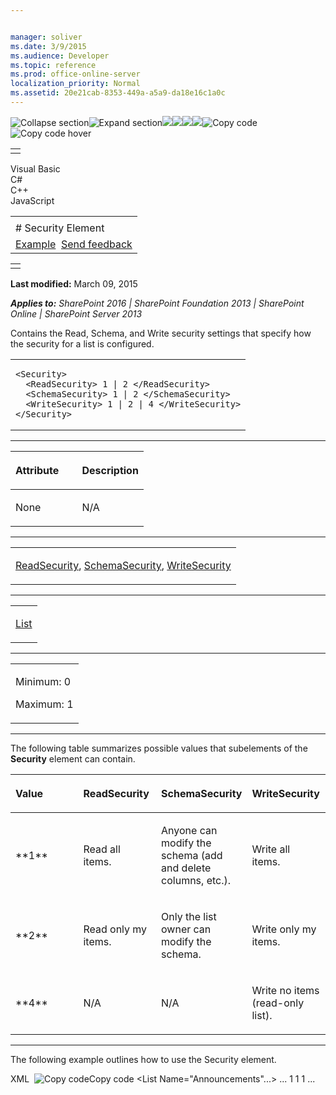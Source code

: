 ```yaml
---


manager: soliver
ms.date: 3/9/2015
ms.audience: Developer
ms.topic: reference
ms.prod: office-online-server
localization_priority: Normal
ms.assetid: 20e21cab-8353-449a-a5a9-da18e16c1a0c
---
```


![Collapse
section](../icons/collapse_all.gif "Collapse section")![Expand
section](../icons/expand_all.gif "Expand section")![](../icons/collapse_all.gif)![](../icons/expand_all.gif)![](../icons/dropdown.gif)![](../icons/dropdownHover.gif)![Copy
code](../icons/copycode.gif "Copy code")![Copy code
hover](../icons/copycodeHighlight.gif "Copy code hover")
<table>
<tbody>
<tr class="odd">
<td align="left"></td>
</tr>
</tbody>
</table>

Visual Basic  
C\#  
C++  
JavaScript  

<table>
<tbody>
<tr class="odd">
<td align="left"><span id="runningHeaderText"></span></td>
</tr>
<tr class="even">
<td align="left"># Security Element</td>
</tr>
<tr class="odd">
<td align="left"><a href="#exampleToggle">Example</a>  <span id="headfeedbackarea" class="feedbackhead"><a href="javascript:SubmitFeedback(&#39;docthis@Microsoft.com&#39;,&#39;&#39;,&#39;&#39;,&#39;&#39;,&#39;1.0.18082.1225&#39;,&#39;%0\dThank%20you%20for%20your%20feedback.%20The%20developer%20writing%20teams%20use%20your%20feedback%20to%20improve%20documentation.%20While%20we%20are%20reviewing%20your%20feedback,%20we%20may%20send%20you%20e-mail%20to%20ask%20for%20clarification%20or%20feedback%20on%20a%20solution.%20We%20do%20not%20use%20your%20e-mail%20address%20for%20any%20other%20purpose%20and%20we%20delete%20it%20after%20we%20finish%20our%20review.%0\AFor%20further%20information%20about%20the%20privacy%20policies%20of%20Microsoft,%20please%20see%20http://privacy.microsoft.com/en-us/default.aspx.%0\A%0\d&#39;,&#39;Customer%20feedback&#39;);">Send feedback</a></span></td>
</tr>
</tbody>
</table>

<table>
<colgroup>
<col width="100%" />
</colgroup>
<tbody>
<tr class="odd">
<td align="left"></td>
</tr>
</tbody>
</table>

**Last modified:** March 09, 2015

***Applies to:** SharePoint 2016 | SharePoint Foundation 2013 |
SharePoint Online | SharePoint Server 2013*

Contains the Read, Schema, and Write security settings that specify how
the security for a list is configured.

<span codelanguage="other"></span>
<table>
<colgroup>
<col width="100%" />
</colgroup>
<tbody>
<tr class="odd">
<td align="left"><pre><code>&lt;Security&gt;
  &lt;ReadSecurity&gt; 1 | 2 &lt;/ReadSecurity&gt;
  &lt;SchemaSecurity&gt; 1 | 2 &lt;/SchemaSecurity&gt;
  &lt;WriteSecurity&gt; 1 | 2 | 4 &lt;/WriteSecurity&gt;
&lt;/Security&gt;</code></pre></td>
</tr>
</tbody>
</table>


-----------------------------------------------------------------------------------------------------------------------------------------------------------------------------------------------

<table>
<colgroup>
<col width="50%" />
<col width="50%" />
</colgroup>
<thead>
<tr class="header">
<th align="left"><p>Attribute</p></th>
<th align="left"><p>Description</p></th>
</tr>
</thead>
<tbody>
<tr class="odd">
<td align="left"><p>None</p></td>
<td align="left"><p>N/A</p></td>
</tr>
</tbody>
</table>


---------------------------------------------------------------------------------------------------------------------------------------------------------------------------------------------------

<table>
<colgroup>
<col width="100%" />
</colgroup>
<tbody>
<tr class="odd">
<td align="left"><p><a href="readsecurity-element.htm">ReadSecurity</a>, <a href="schemasecurity-element.htm">SchemaSecurity</a>, <a href="writesecurity-element.htm">WriteSecurity</a></p></td>
</tr>
</tbody>
</table>


----------------------------------------------------------------------------------------------------------------------------------------------------------------------------------------------------

<table>
<colgroup>
<col width="100%" />
</colgroup>
<tbody>
<tr class="odd">
<td align="left"><p><a href="list-element-list.htm">List</a></p></td>
</tr>
</tbody>
</table>


------------------------------------------------------------------------------------------------------------------------------------------------------------------------------------------------

<table>
<colgroup>
<col width="100%" />
</colgroup>
<tbody>
<tr class="odd">
<td align="left"><p>Minimum: 0</p>
<p>Maximum: 1</p></td>
</tr>
</tbody>
</table>


----------------------------------------------------------------------------------------------------------------------------------------------------------------------------------------------------------------------------

The following table summarizes possible values that subelements of the
**Security** element can contain.

<table>
<colgroup>
<col width="25%" />
<col width="25%" />
<col width="25%" />
<col width="25%" />
</colgroup>
<thead>
<tr class="header">
<th align="left"><p>Value</p></th>
<th align="left"><p>ReadSecurity</p></th>
<th align="left"><p>SchemaSecurity</p></th>
<th align="left"><p>WriteSecurity</p></th>
</tr>
</thead>
<tbody>
<tr class="odd">
<td align="left"><p>**1**</p></td>
<td align="left"><p>Read all items.</p></td>
<td align="left"><p>Anyone can modify the schema (add and delete columns, etc.).</p></td>
<td align="left"><p>Write all items.</p></td>
</tr>
<tr class="even">
<td align="left"><p>**2**</p></td>
<td align="left"><p>Read only my items.</p></td>
<td align="left"><p>Only the list owner can modify the schema.</p></td>
<td align="left"><p>Write only my items.</p></td>
</tr>
<tr class="odd">
<td align="left"><p>**4**</p></td>
<td align="left"><p>N/A</p></td>
<td align="left"><p>N/A</p></td>
<td align="left"><p>Write no items (read-only list).</p></td>
</tr>
</tbody>
</table>


------------------------------------------------------------------------------------------------------------------------------------------------------------------------------------------

The following example outlines how to use the <span
class="keyword">Security</span> element.

<span codelanguage="xmlLang"></span>
XML 
<span class="copyCode" onclick="CopyCode(this)"
onkeypress="CopyCode_CheckKey(this, event)"
onmouseover="ChangeCopyCodeIcon(this)"
onmouseout="ChangeCopyCodeIcon(this)" tabindex="0">![Copy
code](../icons/copycode.gif "Copy code")Copy code</span>
    <List Name="Announcements"...>
        ...
      <Security>
        <ReadSecurity>1</ReadSecurity>
        <WriteSecurity>1</WriteSecurity>
        <SchemaSecurity>1</SchemaSecurity>
      </Security>
        ...
    </List>








